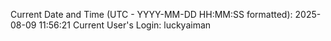 Current Date and Time (UTC - YYYY-MM-DD HH:MM:SS formatted): 2025-08-09 11:56:21
Current User's Login: luckyaiman
